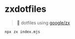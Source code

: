 # zxdotfiles

> 👋  dotfiles using [google/zx](https://github.com/google/zx)

```bash
npx zx index.mjs
```
